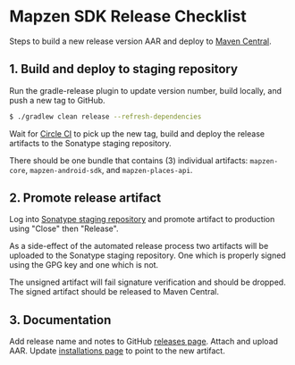 #  Mapzen SDK Release Checklist

Steps to build a new release version AAR and deploy to [Maven Central](http://search.maven.org/).

## 1. Build and deploy to staging repository

Run the gradle-release plugin to update version number, build locally, and push a new tag to GitHub.
```bash
$ ./gradlew clean release --refresh-dependencies
```

Wait for [Circle CI](https://circleci.com/gh/mapzen/android) to pick up the new tag, build and deploy the release artifacts to the Sonatype staging repository.

There should be one bundle that contains (3) individual artifacts: `mapzen-core`, `mapzen-android-sdk`, and `mapzen-places-api`.

## 2. Promote release artifact

Log into [Sonatype staging repository](https://oss.sonatype.org/#stagingRepositories) and promote artifact to production using "Close" then "Release".

As a side-effect of the automated release process two artifacts will be uploaded to the Sonatype staging repository. One which is properly signed using the GPG key and one which is not.

The unsigned artifact will fail signature verification and should be dropped. The signed artifact should be released to Maven Central.

## 3. Documentation

Add release name and notes to GitHub [releases page](https://github.com/mapzen/android/releases). Attach and upload AAR. Update
[installations page](https://github.com/mapzen/android/blob/master/docs/installation.md) to point to the new artifact.
